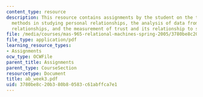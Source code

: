 ```yaml
---
content_type: resource
description: This resource contains assignments by the student on the topics self-report
  methods in studying personal relationships, the analysis of data from two-person
  relationships, and the measurement of trust and its relationship to self-disclosure.
file: /media/courses/mas-965-relational-machines-spring-2005/3780be8c20b380b80583c61abffca7e1_ab_week3.pdf
file_type: application/pdf
learning_resource_types:
- Assignments
ocw_type: OCWFile
parent_title: Assignments
parent_type: CourseSection
resourcetype: Document
title: ab_week3.pdf
uid: 3780be8c-20b3-80b8-0583-c61abffca7e1
---
```

